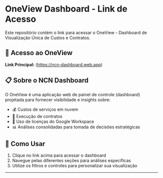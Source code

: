 # OneView Dashboard - Link de Acesso

Este repositório contém o link para acessar o OneView - Dashboard de Visualização Única de Custos e Contratos.

## 🔗 Acesso ao OneView

**Link Principal:** (https://ncn-dashboard.web.app)

## 📋 Sobre o NCN Dashboard

O OneView é uma aplicação web de painel de controle (dashboard) projetada para fornecer visibilidade e insights sobre:

- 💰 Custos de serviços em nuvem
- 📄 Execução de contratos
- 👥 Uso de licenças do Google Workspace
- 📊 Análises consolidadas para tomada de decisões estratégicas

## 🚀 Como Usar

1. Clique no link acima para acessar o dashboard
2. Navegue pelas diferentes seções para análises específicas
3. Utilize os filtros e controles para personalizar sua visualização

---
